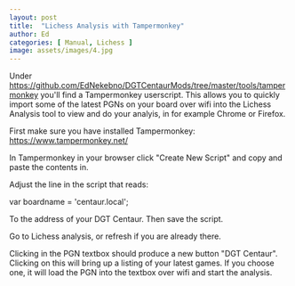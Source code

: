 ```yaml
---
layout: post
title:  "Lichess Analysis with Tampermonkey"
author: Ed
categories: [ Manual, Lichess ]
image: assets/images/4.jpg
---
```

Under https://github.com/EdNekebno/DGTCentaurMods/tree/master/tools/tampermonkey you'll find a Tampermonkey userscript. This allows you to quickly import some of the latest PGNs on your board over wifi into the Lichess Analysis tool to view and do your analyis, in for example Chrome or Firefox.

First make sure you have installed Tampermonkey: https://www.tampermonkey.net/

In Tampermonkey in your browser click "Create New Script" and copy and paste the contents in.

Adjust the line in the script that reads:

var boardname = 'centaur.local';

To the address of your DGT Centaur. Then save the script.

Go to Lichess analysis, or refresh if you are already there.

Clicking in the PGN textbox should produce a new button "DGT Centaur". Clicking on this will bring up a listing of your latest games. If you choose one, it will load the PGN into the textbox over wifi and start the analysis.
